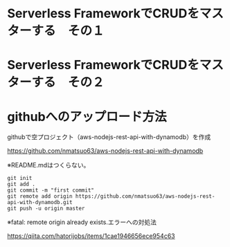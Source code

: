 # Serverless FrameworkでCRUDをマスターする　その１

# Serverless FrameworkでCRUDをマスターする　その２

# githubへのアップロード方法
githubで空プロジェクト（aws-nodejs-rest-api-with-dynamodb）を作成

https://github.com/nmatsuo63/aws-nodejs-rest-api-with-dynamodb

※README.mdはつくらない。

```
git init
git add .
git commit -m "first commit"
git remote add origin https://github.com/nmatsuo63/aws-nodejs-rest-api-with-dynamodb.git
git push -u origin master
```

※fatal: remote origin already exists.エラーへの対処法

https://qiita.com/hatorijobs/items/1cae1946656ece954c63

